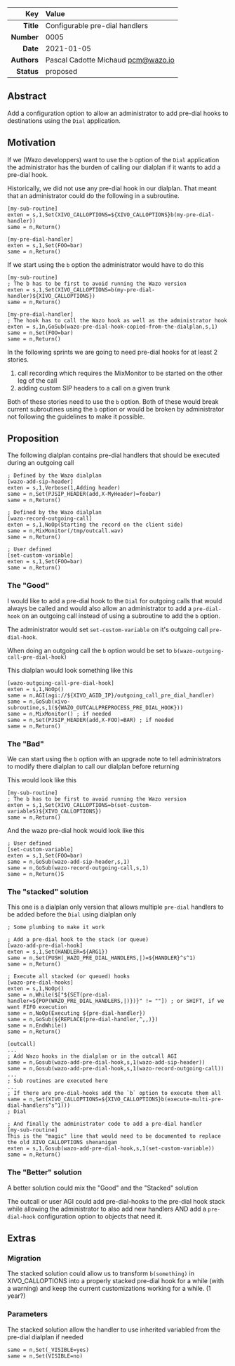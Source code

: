 | Key | Value |
| ---: | :--- |
| **Title** | Configurable pre-dial handlers |
| **Number** | 0005 |
| **Date** | 2021-01-05 |
| **Authors** | Pascal Cadotte Michaud <pcm@wazo.io> |
| **Status** | proposed |

## Abstract

Add a configuration option to allow an administrator to add pre-dial hooks to
destinations using the `Dial` application.

## Motivation

If we (Wazo developpers) want to use the `b` option of the `Dial` application the administrator
has the burden of calling our dialplan if it wants to add a pre-dial hook.

Historically, we did not use any pre-dial hook in our dialplan. That meant that an administrator
could do the following in a subroutine.

```
[my-sub-routine]
exten = s,1,Set(XIVO_CALLOPTIONS=${XIVO_CALLOPTIONS}b(my-pre-dial-handler))
same = n,Return()

[my-pre-dial-handler]
exten = s,1,Set(FOO=bar)
same = n,Return()
```

If we start using the `b` option the administrator would have to do this

```
[my-sub-routine]
; The b has to be first to avoid running the Wazo version
exten = s,1,Set(XIVO_CALLOPTIONS=b(my-pre-dial-handler)${XIVO_CALLOPTIONS})
same = n,Return()

[my-pre-dial-handler]
; The hook has to call the Wazo hook as well as the administrator hook
exten = s,1n,GoSub(wazo-pre-dial-hook-copied-from-the-dialplan,s,1)
same = n,Set(FOO=bar)
same = n,Return()
```

In the following sprints we are going to need pre-dial hooks for at least 2 stories.

1. call recording which requires the MixMonitor to be started on the other leg of the call
2. adding custom SIP headers to a call on a given trunk

Both of these stories need to use the `b` option. Both of these would break current subroutines
using the `b` option or would be broken by administrator not following the guidelines to make it possible.


## Proposition

The following dialplan contains pre-dial handlers that should be executed during an outgoing call

```
; Defined by the Wazo dialplan
[wazo-add-sip-header]
exten = s,1,Verbose(1,Adding header)
same = n,Set(PJSIP_HEADER(add,X-MyHeader)=foobar)
same = n,Return()

; Defined by the Wazo dialplan
[wazo-record-outgoing-call]
exten = s,1,NoOp(Starting the record on the client side)
same = n,MixMonitor(/tmp/outcall.wav)
same = n,Return()

; User defined
[set-custom-variable]
exten = s,1,Set(FOO=bar)
same = n,Return()
```

### The "Good"

I would like to add a pre-dial hook to the `Dial` for outgoing calls that would always be called
and would also allow an administrator to add a `pre-dial-hook` on an outgoing call instead of using a
subroutine to add the `b` option.

The administrator would set `set-custom-variable` on it's outgoing call `pre-dial-hook`.

When doing an outgoing call the `b` option would be set to `b(wazo-outgoing-call-pre-dial-hook)`

This dialplan would look something like this

```
[wazo-outgoing-call-pre-dial-hook]
exten = s,1,NoOp()
same = n,AGI(agi://${XIVO_AGID_IP}/outgoing_call_pre_dial_handler)
same = n,GoSub(xivo-subroutine,s,1(${WAZO_OUTCALLPREPROCESS_PRE_DIAL_HOOK}))
same = n,MixMonitor() ; if needed
same = n,Set(PJSIP_HEADER(add,X-FOO)=BAR) ; if needed
same = n,Return()
```

### The "Bad"

We can start using the `b` option with an upgrade note to tell administrators to
modify there dialplan to call our dialplan before returning

This would look like this

```
[my-sub-routine]
; The b has to be first to avoid running the Wazo version
exten = s,1,Set(XIVO_CALLOPTIONS=b(set-custom-variableS)${XIVO_CALLOPTIONS})
same = n,Return()
```

And the wazo pre-dial hook would look like this

```
; User defined
[set-custom-variable]
exten = s,1,Set(FOO=bar)
same = n,GoSub(wazo-add-sip-header,s,1)
same = n,GoSub(wazo-record-outgoing-call,s,1)
same = n,Return()S
```

### The "stacked" solution

This one is a dialplan only version that allows multiple `pre-dial` handlers
to be added before the `Dial` using dialplan only

```
; Some plumbing to make it work

; Add a pre-dial hook to the stack (or queue)
[wazo-add-pre-dial-hook]
exten = s,1,Set(HANDLER=${ARG1})
same = n,Set(PUSH(_WAZO_PRE_DIAL_HANDLERS,|)=${HANDLER}^s^1)
same = n,Return()

; Execute all stacked (or queued) hooks
[wazo-pre-dial-hooks]
exten = s,1,NoOp()
same = n,While($["${SET(pre-dial-handler=${POP(WAZO_PRE_DIAL_HANDLERS,|)})}" != ""]) ; or SHIFT, if we want FIFO execution
same = n,NoOp(Executing ${pre-dial-handler})
same = n,GoSub(${REPLACE(pre-dial-handler,^,,)})
same = n,EndWhile()
same = n,Return()

[outcall]
...
; Add Wazo hooks in the dialplan or in the outcall AGI
same = n,Gosub(wazo-add-pre-dial-hook,s,1(wazo-add-sip-header))
same = n,Gosub(wazo-add-pre-dial-hook,s,1(wazo-record-outgoing-call))
...
; Sub routines are executed here
...
; If there are pre-dial-hooks add the `b` option to execute them all
same = n,Set(XIVO_CALLOPTIONS=${XIVO_CALLOPTIONS}b(execute-multi-pre-dial-handlers^s^1)))
; Dial

; And finally the administrator code to add a pre-dial handler
[my-sub-routine]
This is the "magic" line that would need to be documented to replace the old XIVO_CALLOPTIONS shenanigan
exten = s,1,Gosub(wazo-add-pre-dial-hook,s,1(set-custom-variable))
same = n,Return()
```

### The "Better" solution

A better solution could mix the "Good" and the "Stacked" solution

The outcall or user AGI could add pre-dial-hooks to the pre-dial hook stack while allowing
the administrator to also add new handlers AND add a `pre-dial-hook` configuration option
to objects that need it.

## Extras

### Migration

The stacked solution could allow us to transform `b(something)` in XIVO_CALLOPTIONS into a
properly stacked pre-dial hook for a while (with a warning) and keep the current customizations
working for a while. (1 year?)


### Parameters

The stacked solution allow the handler to use inherited variabled from the pre-dial dialplan if needed

```
same = n,Set(_VISIBLE=yes)
same = n,Set(VISIBLE=no)
```
